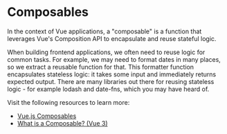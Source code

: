 # Composables

In the context of Vue applications, a "composable" is a function that leverages Vue's Composition API to encapsulate and reuse stateful logic.

When building frontend applications, we often need to reuse logic for common tasks. For example, we may need to format dates in many places, so we extract a reusable function for that. This formatter function encapsulates stateless logic: it takes some input and immediately returns expected output. There are many libraries out there for reusing stateless logic - for example lodash and date-fns, which you may have heard of.

Visit the following resources to learn more:

- [Vue.js Composables](https://vuejs.org/guide/reusability/composables.html)
- [What is a Composable? (Vue 3)](https://www.youtube.com/watch?v=h8yveYCbFQM)

